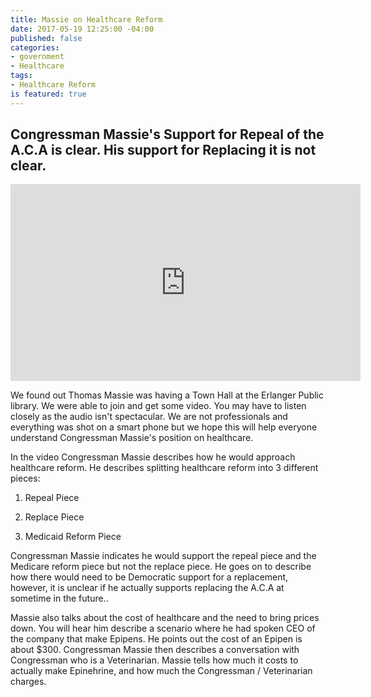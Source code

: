 ```yaml
---
title: Massie on Healthcare Reform
date: 2017-05-19 12:25:00 -04:00
published: false
categories:
- government
- Healthcare
tags:
- Healthcare Reform
is featured: true
---
```


## Congressman Massie's Support for Repeal of the A.C.A is clear. His support for Replacing it is not clear.

<iframe width="560" height="315" src="https://www.youtube.com/embed/2HuQ5_XSmto" frameborder="0" allowfullscreen></iframe>

We found out Thomas Massie was having a Town Hall at the Erlanger Public library. We were able to join and get some video. You may have to listen closely as the audio isn't spectacular. We are not professionals and everything was shot on a smart phone but we hope this will help everyone understand Congressman Massie's position on healthcare.

In the video Congressman Massie describes how he would approach healthcare reform. He describes splitting healthcare reform into 3 different pieces:

1. Repeal Piece

2. Replace Piece

3. Medicaid Reform Piece

Congressman Massie indicates he would support the repeal piece and the Medicare reform piece but not the replace piece. He goes on to describe how there would need to be Democratic support for a replacement, however, it is unclear if he actually supports replacing the A.C.A at sometime in the future..

Massie also talks about the cost of healthcare and the need to bring prices down. You will hear him describe a scenario where he had spoken CEO of the company that make Epipens. He points out the cost of an Epipen is about $300. Congressman Massie then describes a conversation with Congressman who is a Veterinarian. Massie tells how much it costs to actually make Epinehrine, and how much the Congressman / Veterinarian charges.